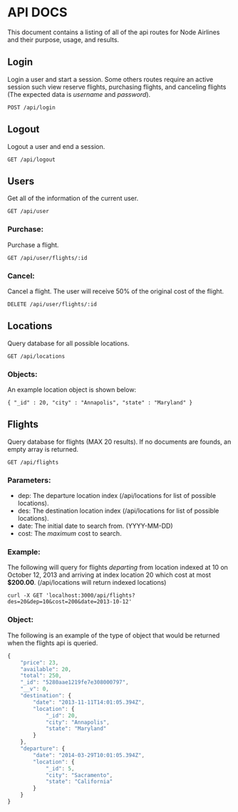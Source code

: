 # API DOCS

This document contains a listing of all of the api routes for Node
Airlines and their purpose, usage, and results.

## Login

Login a user and start a session. Some others routes require an active
session such view reserve flights, purchasing flights, and canceling
flights (The expected data is _username_ and _password_).

    POST /api/login

## Logout

Logout a user and end a session.
    
    GET /api/logout

## Users

Get all of the information of the current user.

    GET /api/user

### Purchase:

Purchase a flight.

    GET /api/user/flights/:id

### Cancel:

Cancel a flight. The user will receive 50% of the original cost of the
flight. 

    DELETE /api/user/flights/:id

## Locations

Query database for all possible locations.
    
    GET /api/locations

### Objects:

An example location object is shown below:

    { "_id" : 20, "city" : "Annapolis", "state" : "Maryland" }

## Flights

Query database for flights (MAX 20 results). If no documents are founds,
an empty array is returned.

    GET /api/flights


### Parameters:

- dep: The departure location index (/api/locations for list of
  possible locations).
- des: The destination location index (/api/locations for list of
  possible locations).
- date: The initial date to search from. (YYYY-MM-DD)
- cost: The _maximum_ cost to search.

### Example:

The following will query for flights _departing_ from location indexed at
10 on October 12, 2013 and arriving at index location 20 which cost at
most __$200.00__. (/api/locations will return indexed locations)

    curl -X GET 'localhost:3000/api/flights?des=20&dep=10&cost=200&date=2013-10-12'

### Object:

The following is an example of the type of object that would be returned
when the flights api is queried.

```javascript
{
    "price": 23,
    "available": 20,
    "total": 250,
    "_id": "5280aae1219fe7e308000797",
    "__v": 0,
    "destination": {
        "date": "2013-11-11T14:01:05.394Z",
        "location": {
            "_id": 20,
            "city": "Annapolis",
            "state": "Maryland"
        }
    },
    "departure": {
        "date": "2014-03-29T10:01:05.394Z",
        "location": {
            "_id": 5,
            "city": "Sacramento",
            "state": "California"
        }
    }
}
```
